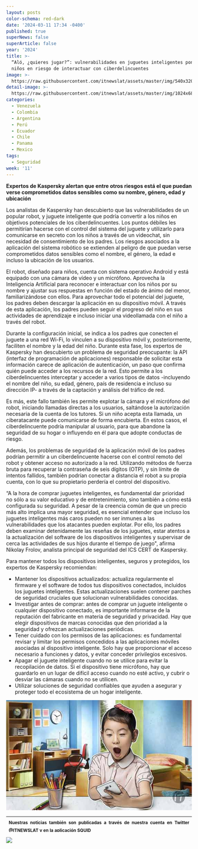```yaml
---
layout: posts
color-schema: red-dark
date: '2024-03-11 17:34 -0400'
published: true
superNews: false
superArticle: false
year: '2024'
title: >-
  “Aló, ¿quieres jugar?”: vulnerabilidades en juguetes inteligentes ponen a los
  niños en riesgo de interactuar con ciberdelincuentes
image: >-
  https://raw.githubusercontent.com/itnewslat/assets/master/img/540x320/Kaspersky-menores-p.jpg
detail-image: >-
  https://raw.githubusercontent.com/itnewslat/assets/master/img/1024x680/Kaspersky-menores-g.jpg
categories:
  - Venezuela
  - Colombia
  - Argentina
  - Perú
  - Ecuador
  - Chile
  - Panama
  - Mexico
tags:
  - Seguridad
week: '11'
---
```

**Expertos de Kaspersky alertan que entre otros riesgos está el que puedan verse comprometidos datos sensibles como su nombre, género, edad y ubicación**

Los analistas de Kaspersky han descubierto que las vulnerabilidades de un popular robot, y juguete inteligente que podría convertir a los niños en objetivos potenciales de los ciberdelincuentes. Los puntos débiles les permitirían hacerse con el control del sistema del juguete y utilizarlo para comunicarse en secreto con los niños a través de un videochat, sin necesidad de consentimiento de los padres. Los riesgos asociados a la aplicación del sistema robótico se extienden al peligro de que puedan verse comprometidos datos sensibles como el nombre, el género, la edad e incluso la ubicación de los usuarios. 

El robot, diseñado para niños, cuenta con sistema operativo Android y está equipado con una cámara de vídeo y un micrófono. Aprovecha la Inteligencia Artificial para reconocer e interactuar con los niños por su nombre y ajustar sus respuestas en función del estado de ánimo del menor, familiarizándose con ellos. Para aprovechar todo el potencial del juguete, los padres deben descargar la aplicación en su dispositivo móvil. A través de esta aplicación, los padres pueden seguir el progreso del niño en sus actividades de aprendizaje e incluso iniciar una videollamada con el niño a través del robot.

Durante la configuración inicial, se indica a los padres que conecten el juguete a una red Wi-Fi, lo vinculen a su dispositivo móvil y, posteriormente, faciliten el nombre y la edad del niño. Durante esta fase, los expertos de Kaspersky han descubierto un problema de seguridad preocupante: la API (interfaz de programación de aplicaciones) responsable de solicitar esta información carece de aplicación de autenticación, un paso que confirma quién puede acceder a los recursos de la red. Esto permite a los ciberdelincuentes interceptar y acceder a varios tipos de datos -incluyendo el nombre del niño, su edad, género, país de residencia e incluso su dirección IP- a través de la captación y análisis del tráfico de red.

Es más, este fallo también les permite explotar la cámara y el micrófono del robot, iniciando llamadas directas a los usuarios, saltándose la autorización necesaria de la cuenta de los tutores. Si un niño acepta esta llamada, un ciberatacante puede comunicarse de forma encubierta. En estos casos, el ciberdelincuente podría manipular al usuario, para que abandone la seguridad de su hogar o influyendo en él para que adopte conductas de riesgo.

Además, los problemas de seguridad de la aplicación móvil de los padres podrían permitir a un ciberdelincuente hacerse con el control remoto del robot y obtener acceso no autorizado a la red. Utilizando métodos de fuerza bruta para recuperar la contraseña de seis dígitos (OTP), y sin límite de intentos fallidos, también podrían conectar a distancia el robot a su propia cuenta, con lo que su propietario perdería el control del dispositivo.

“A la hora de comprar juguetes inteligentes, es fundamental dar prioridad no sólo a su valor educativo y de entretenimiento, sino también a cómo está configurada su seguridad. A pesar de la creencia común de que un precio más alto implica una mayor seguridad, es esencial entender que incluso los juguetes inteligentes más caros pueden no ser inmunes a las vulnerabilidades que los atacantes pueden explotar. Por ello, los padres deben examinar detenidamente las reseñas de los juguetes, estar atentos a la actualización del software de los dispositivos inteligentes y supervisar de cerca las actividades de sus hijos durante el tiempo de juego", afirma Nikolay Frolov, analista principal de seguridad del ICS CERT de Kaspersky.

Para mantener todos los dispositivos inteligentes, seguros y protegidos, los expertos de Kaspersky recomiendan:

- Mantener los dispositivos actualizados: actualiza regularmente el firmware y el software de todos tus dispositivos conectados, incluidos los juguetes inteligentes. Estas actualizaciones suelen contener parches de seguridad cruciales que solucionan vulnerabilidades conocidas.
- Investigar antes de comprar: antes de comprar un juguete inteligente o cualquier dispositivo conectado, es importante informarse de la reputación del fabricante en materia de seguridad y privacidad. Hay que elegir dispositivos de marcas conocidas que den prioridad a la seguridad y ofrezcan actualizaciones periódicas.
- Tener cuidado con los permisos de las aplicaciones: es fundamental revisar y limitar los permisos concedidos a las aplicaciones móviles asociadas al dispositivo inteligente. Solo hay que proporcionar el acceso necesario a funciones y datos, y evitar conceder privilegios excesivos.
- Apagar el juguete inteligente cuando no se utilice para evitar la recopilación de datos. Si el dispositivo tiene micrófono, hay que guardarlo en un lugar de difícil acceso cuando no esté activo, y cubrir o desviar las cámaras cuando no se utilicen.
- Utilizar soluciones de seguridad confiables que ayuden a asegurar y proteger todo el ecosistema de un hogar inteligente.

![](https://raw.githubusercontent.com/itnewslat/assets/master/img/540x320/Kaspersky-menores-p.jpg)

<table style="height: 42px;" width="569">
<tbody>
<tr>
<td style="text-align: justify;"><sub><strong>Nuestras noticias también son publicadas a través de nuestra cuenta en Twitter <a href="https://twitter.com/itnewslat?lang=es">@ITNEWSLAT</a> y en la aplicación <a href="https://squidapp.co/en/">SQUID</a></strong></sub></td>
</tr>
</tbody>
</table>

<img src="https://tracker.metricool.com/c3po.jpg?hash=56f88a41e39ab42c063cc51676587a04"/>

